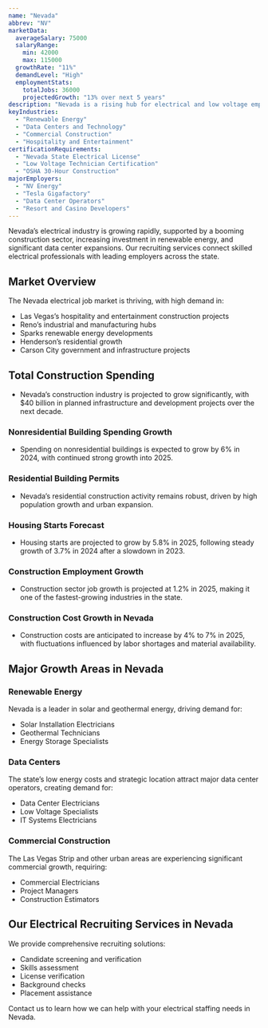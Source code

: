 ```yaml
---
name: "Nevada"
abbrev: "NV"
marketData:
  averageSalary: 75000
  salaryRange:
    min: 42000
    max: 115000
  growthRate: "11%"
  demandLevel: "High"
  employmentStats:
    totalJobs: 36000
    projectedGrowth: "13% over next 5 years"
description: "Nevada is a rising hub for electrical and low voltage employment opportunities, driven by the rapid growth of renewable energy projects, large-scale commercial construction, and data center expansions."
keyIndustries:
  - "Renewable Energy"
  - "Data Centers and Technology"
  - "Commercial Construction"
  - "Hospitality and Entertainment"
certificationRequirements:
  - "Nevada State Electrical License"
  - "Low Voltage Technician Certification"
  - "OSHA 30-Hour Construction"
majorEmployers:
  - "NV Energy"
  - "Tesla Gigafactory"
  - "Data Center Operators"
  - "Resort and Casino Developers"
---
```


Nevada’s electrical industry is growing rapidly, supported by a booming construction sector, increasing investment in renewable energy, and significant data center expansions. Our recruiting services connect skilled electrical professionals with leading employers across the state.

## Market Overview

The Nevada electrical job market is thriving, with high demand in:
- Las Vegas’s hospitality and entertainment construction projects
- Reno’s industrial and manufacturing hubs
- Sparks renewable energy developments
- Henderson’s residential growth
- Carson City government and infrastructure projects

## Total Construction Spending

* Nevada’s construction industry is projected to grow significantly, with $40 billion in planned infrastructure and development projects over the next decade.

### Nonresidential Building Spending Growth

* Spending on nonresidential buildings is expected to grow by 6% in 2024, with continued strong growth into 2025.

### Residential Building Permits

* Nevada’s residential construction activity remains robust, driven by high population growth and urban expansion.

### Housing Starts Forecast

* Housing starts are projected to grow by 5.8% in 2025, following steady growth of 3.7% in 2024 after a slowdown in 2023.

### Construction Employment Growth

* Construction sector job growth is projected at 1.2% in 2025, making it one of the fastest-growing industries in the state.

### Construction Cost Growth in Nevada

* Construction costs are anticipated to increase by 4% to 7% in 2025, with fluctuations influenced by labor shortages and material availability.

## Major Growth Areas in Nevada

### Renewable Energy
Nevada is a leader in solar and geothermal energy, driving demand for:
- Solar Installation Electricians
- Geothermal Technicians
- Energy Storage Specialists

### Data Centers
The state’s low energy costs and strategic location attract major data center operators, creating demand for:
- Data Center Electricians
- Low Voltage Specialists
- IT Systems Electricians

### Commercial Construction
The Las Vegas Strip and other urban areas are experiencing significant commercial growth, requiring:
- Commercial Electricians
- Project Managers
- Construction Estimators

## Our Electrical Recruiting Services in Nevada

We provide comprehensive recruiting solutions:
- Candidate screening and verification
- Skills assessment
- License verification
- Background checks
- Placement assistance

Contact us to learn how we can help with your electrical staffing needs in Nevada.
